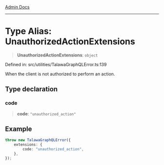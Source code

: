[Admin Docs](/)

***

# Type Alias: UnauthorizedActionExtensions

> **UnauthorizedActionExtensions**: `object`

Defined in: src/utilities/TalawaGraphQLError.ts:139

When the client is not authorized to perform an action.

## Type declaration

### code

> **code**: `"unauthorized_action"`

## Example

```ts
throw new TalawaGraphQLError({
	extensions: {
		code: "unauthorized_action",
	},
});
```

